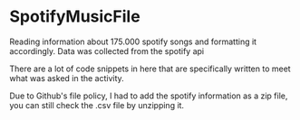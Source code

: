 # SpotifyMusicFile

Reading information about 175.000 spotify songs and formatting it accordingly. Data was collected from the spotify api

There are a lot of code snippets in here that are specifically written to meet what was asked in the activity.

Due to Github's file policy, I had to add the spotify information as a zip file, you can still check the .csv file by unzipping it.
